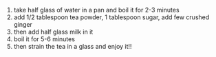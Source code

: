 1. take half glass of water in a pan and boil it for 2-3 minutes
2. add 1/2 tablespoon tea powder, 1 tablespoon sugar, add few crushed ginger
3. then add half glass milk in it
4. boil it for 5-6 minutes
5. then strain the tea in a glass and enjoy it!!